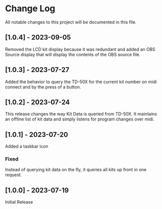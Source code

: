 # Change Log

All notable changes to this project will be documented in this file.
 
## [1.0.4] - 2023-09-05
 
Removed the LCD kit display because it was redundant and added an OBS Source display that will display the contents of the OBS source file.

## [1.0.3] - 2023-07-27
 
Added the behavior to query the TD-50X for the current kit number on midi connect and by the press of a button.

## [1.0.2] - 2023-07-24
 
This release changes the way Kit Data is queried from TD-50X. It maintains an offline list of kit data and simply listens for program changes over midi.
 
## [1.0.1] - 2023-07-20

Added a taskbar icon

### Fixed

Instead of querying kit data on the fly, it queries all kits up front in one request.
 
## [1.0.0] - 2023-07-19
 
Initial Release